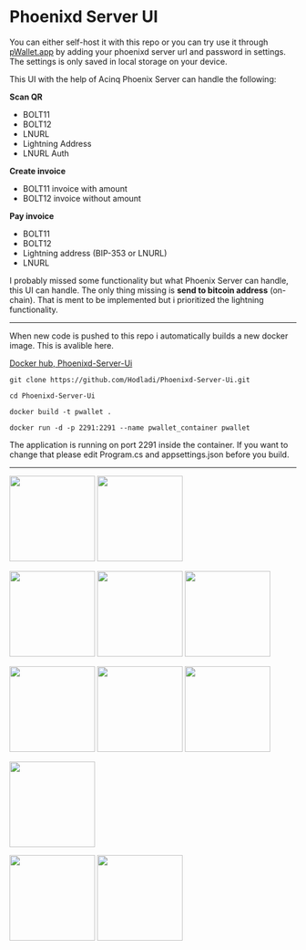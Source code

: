 # Phoenixd Server UI

You can either self-host it with this repo or you can try use it through [pWallet.app](https://pwallet.app) by adding your phoenixd server url and password in settings.
The settings is only saved in local storage on your device.

This UI with the help of Acinq Phoenix Server can handle the following:

**Scan QR**
- BOLT11
- BOLT12
- LNURL
- Lightning Address
- LNURL Auth

**Create invoice**
- BOLT11 invoice with amount
- BOLT12 invoice without amount

**Pay invoice**
- BOLT11
- BOLT12
- Lightning address (BIP-353 or LNURL)
- LNURL

I probably missed some functionality but what Phoenix Server can handle, this UI can handle.
The only thing missing is **send to bitcoin address** (on-chain). That is ment to be implemented but i prioritized the lightning functionality.
  
<hr/>
When new code is pushed to this repo i automatically builds a new docker image.
This is avalible here.

[Docker hub, Phoenixd-Server-Ui](https://hub.docker.com/r/hodladi21/phoenixd-server-ui)

```git clone https://github.com/Hodladi/Phoenixd-Server-Ui.git```

```cd Phoenixd-Server-Ui```

```docker build -t pwallet .```

```docker run -d -p 2291:2291 --name pwallet_container pwallet```

<p>The application is running on port 2291 inside the container. If you want to change that please edit Program.cs and appsettings.json before you build.</p>
<p></p>

<hr/>

<img src="https://nostrich.cc/github/1.jpg" width="150px"/> <img src="https://nostrich.cc/github/2.jpg" width="150px"/>

<img src="https://nostrich.cc/github/3.jpg" width="150px"/> <img src="https://nostrich.cc/github/4.jpg" width="150px"/> <img src="https://nostrich.cc/github/5.jpg" width="150px"/>

<img src="https://nostrich.cc/github/6.jpg" width="150px"/> <img src="https://nostrich.cc/github/7.jpg" width="150px"/> <img src="https://nostrich.cc/github/8.jpg" width="150px"/>

<img src="https://nostrich.cc/github/9.jpg" width="150px"/>

<img src="https://nostrich.cc/github/10.jpg" width="150px"/> <img src="https://nostrich.cc/github/11.jpg" width="150px"/>




